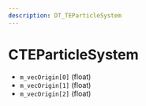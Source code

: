 ```yaml
---
description: DT_TEParticleSystem
---
```


# CTEParticleSystem


* `m_vecOrigin[0]` (float)
* `m_vecOrigin[1]` (float)
* `m_vecOrigin[2]` (float)